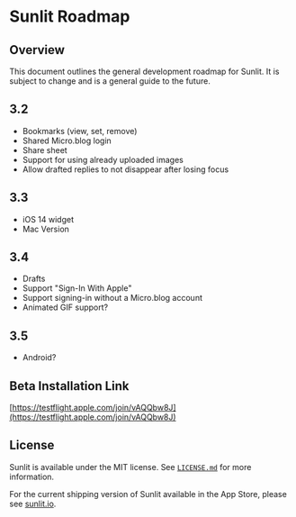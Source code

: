 # Sunlit Roadmap

## Overview
This document outlines the general development roadmap for Sunlit. It is subject to change and is a general guide to the future.

## 3.2
- Bookmarks (view, set, remove)
- Shared Micro.blog login
- Share sheet
- Support for using already uploaded images
- Allow drafted replies to not disappear after losing focus

## 3.3
- iOS 14 widget
- Mac Version

## 3.4
- Drafts
- Support "Sign-In With Apple"
- Support signing-in without a Micro.blog account
- Animated GIF support?

## 3.5
- Android?


## Beta Installation Link
[https://testflight.apple.com/join/vAQQbw8J](https://testflight.apple.com/join/vAQQbw8J)

## License
Sunlit is available under the MIT license. See [`LICENSE.md`](https://github.com/microdotblog/sunlit/blob/develop/LICENSE.md) for more information.

For the current shipping version of Sunlit available in the App Store, please see [sunlit.io](https://sunlit.io/).

